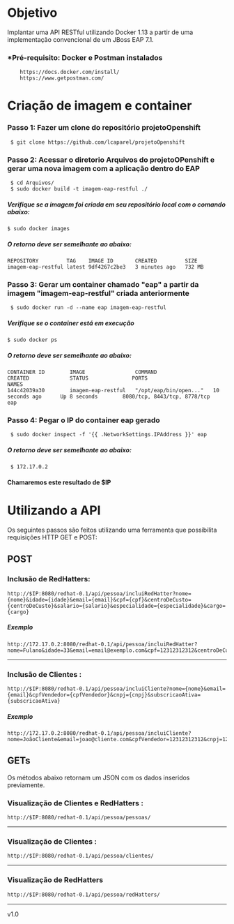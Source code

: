 
# Objetivo
Implantar uma API RESTful utilizando Docker 1.13 a partir de uma implementação convencional de um JBoss EAP 7.1.

### *Pré-requisito: Docker e Postman instalados
		https://docs.docker.com/install/
		https://www.getpostman.com/

# Criação de imagem e container
### Passo 1: Fazer um clone do repositório projetoOpenshift
	 $ git clone https://github.com/lcaparel/projetoOpenshift

### Passo 2: Acessar o diretorio Arquivos do projetoOPenshift e gerar uma nova imagem com a aplicação dentro do EAP 
	 $ cd Arquivos/
	 $ sudo docker build -t imagem-eap-restful ./

##### Verifique se a imagem foi criada em seu repositório local com o comando abaixo:
	$ sudo docker images
##### O retorno deve ser semelhante ao abaixo:
	REPOSITORY         TAG    IMAGE ID       CREATED         SIZE
	imagem-eap-restful latest 9df4267c2be3   3 minutes ago   732 MB


### Passo 3: Gerar um container chamado "eap" a partir da imagem "imagem-eap-restful" criada anteriormente
	 $ sudo docker run -d --name eap imagem-eap-restful

##### Verifique se o container está em execução
	$ sudo docker ps
##### O retorno deve ser semelhante ao abaixo:

    CONTAINER ID        IMAGE                COMMAND                  CREATED             STATUS              PORTS                          NAMES
    144c42039a30        imagem-eap-restful   "/opt/eap/bin/open..."   10 seconds ago      Up 8 seconds        8080/tcp, 8443/tcp, 8778/tcp   eap

	
### Passo 4: Pegar o IP do container eap gerado
	 $ sudo docker inspect -f '{{ .NetworkSettings.IPAddress }}' eap
##### O retorno deve ser semelhante ao abaixo:

     $ 172.17.0.2
#### Chamaremos este resultado de $IP
# Utilizando a API
Os seguintes passos são feitos utilizando uma ferramenta que possibilita requisições HTTP GET e POST:

## POST
### Inclusão de RedHatters:
    http://$IP:8080/redhat-0.1/api/pessoa/incluiRedHatter?nome={nome}&idade={idade}&email={email}&cpf={cpf}&centroDeCusto={centroDeCusto}&salario={salario}&especialidade={especialidade}&cargo={cargo}
##### Exemplo
	http://172.17.0.2:8080/redhat-0.1/api/pessoa/incluiRedHatter?nome=Fulano&idade=33&email=email@exemplo.com&cpf=12312312312&centroDeCusto=1&salario=150000&especialidade=plataforma&cargo=CEO
---
### Inclusão de Clientes :
    http://$IP:8080/redhat-0.1/api/pessoa/incluiCliente?nome={nome}&email={email}&cpfVendedor={cpfVendedor}&cnpj={cnpj}&subscricaoAtiva={subscricaoAtiva}
##### Exemplo
    http://172.17.0.2:8080/redhat-0.1/api/pessoa/incluiCliente?nome=JoãoCliente&email=joao@cliente.com&cpfVendedor=12312312312&cnpj=123123123123123&subscricaoAtiva=true
## GETs
Os métodos abaixo retornam um JSON com os dados inseridos previamente.

### Visualização de Clientes e RedHatters :
	http://$IP:8080/redhat-0.1/api/pessoa/pessoas/
--- 
### Visualização de Clientes :
	http://$IP:8080/redhat-0.1/api/pessoa/clientes/
--- 
### Visualização de RedHatters

    http://$IP:8080/redhat-0.1/api/pessoa/redHatters/

---
v1.0 





    

